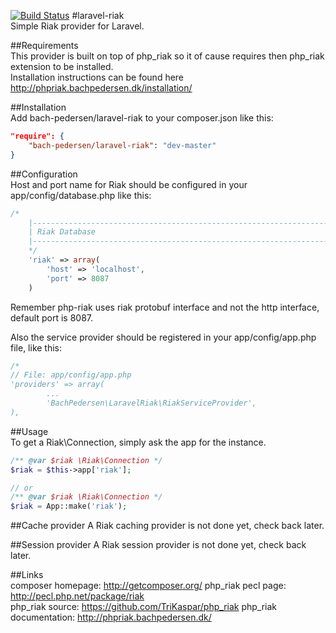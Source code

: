 [![Build Status](https://travis-ci.org/TriKaspar/laravel-riak.png?branch=master)](https://travis-ci.org/TriKaspar/laravel-riak)
#laravel-riak  
Simple Riak provider for Laravel.  

##Requirements  
This provider is built on top of php_riak so it of cause requires then php_riak extension to be installed.  
Installation instructions can be found here http://phpriak.bachpedersen.dk/installation/  

##Installation  
Add bach-pedersen/laravel-riak to your composer.json like this:  
```JSON
"require": {
    "bach-pedersen/laravel-riak": "dev-master"
}
```  
##Configuration  
Host and port name for Riak should be configured in your app/config/database.php like this:
```PHP
/*
    |--------------------------------------------------------------------------
    | Riak Database
    |--------------------------------------------------------------------------
    */
    'riak' => array(
        'host' => 'localhost',
        'port' => 8087
    )
```  
Remember php-riak uses riak protobuf interface and not the http interface, default port is 8087.  
  
Also the service provider should be registered in your app/config/app.php file, like this:
```PHP
/*
// File: app/config/app.php
'providers' => array(
        ...
        'BachPedersen\LaravelRiak\RiakServiceProvider',
),
```  

##Usage  
To get a Riak\Connection, simply ask the app for the instance.  
```PHP
/** @var $riak \Riak\Connection */
$riak = $this->app['riak'];

// or
/** @var $riak \Riak\Connection */
$riak = App::make('riak');

```  

##Cache provider
A Riak caching provider is not done yet, check back later.  
  
##Session provider
A Riak session provider is not done yet, check back later.  
  
##Links  
composer homepage: http://getcomposer.org/
php_riak pecl page: http://pecl.php.net/package/riak  
php_riak source: https://github.com/TriKaspar/php_riak
php_riak documentation: http://phpriak.bachpedersen.dk/

